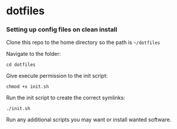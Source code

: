 # dotfiles
### Setting up config files on clean install
Clone this repo to the home directory so the path is `~/dotfiles`

Navigate to the folder:

`cd dotfiles`

Give execute permission to the init script:

`chmod +x init.sh`

Run the init script to create the correct symlinks:

`./init.sh`

Run any additional scripts you may want or install wanted software.
